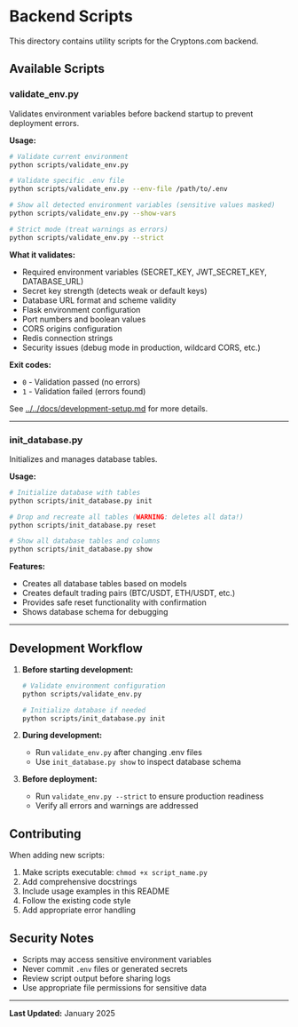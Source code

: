 # Backend Scripts

This directory contains utility scripts for the Cryptons.com backend.

## Available Scripts

### validate_env.py

Validates environment variables before backend startup to prevent deployment errors.

**Usage:**
```bash
# Validate current environment
python scripts/validate_env.py

# Validate specific .env file
python scripts/validate_env.py --env-file /path/to/.env

# Show all detected environment variables (sensitive values masked)
python scripts/validate_env.py --show-vars

# Strict mode (treat warnings as errors)
python scripts/validate_env.py --strict
```

**What it validates:**
- Required environment variables (SECRET_KEY, JWT_SECRET_KEY, DATABASE_URL)
- Secret key strength (detects weak or default keys)
- Database URL format and scheme validity
- Flask environment configuration
- Port numbers and boolean values
- CORS origins configuration
- Redis connection strings
- Security issues (debug mode in production, wildcard CORS, etc.)

**Exit codes:**
- `0` - Validation passed (no errors)
- `1` - Validation failed (errors found)

See [../../docs/development-setup.md](../../docs/development-setup.md#environment-variable-validation) for more details.

---

### init_database.py

Initializes and manages database tables.

**Usage:**
```bash
# Initialize database with tables
python scripts/init_database.py init

# Drop and recreate all tables (WARNING: deletes all data!)
python scripts/init_database.py reset

# Show all database tables and columns
python scripts/init_database.py show
```

**Features:**
- Creates all database tables based on models
- Creates default trading pairs (BTC/USDT, ETH/USDT, etc.)
- Provides safe reset functionality with confirmation
- Shows database schema for debugging

---

## Development Workflow

1. **Before starting development:**
   ```bash
   # Validate environment configuration
   python scripts/validate_env.py
   
   # Initialize database if needed
   python scripts/init_database.py init
   ```

2. **During development:**
   - Run `validate_env.py` after changing .env files
   - Use `init_database.py show` to inspect database schema
   
3. **Before deployment:**
   - Run `validate_env.py --strict` to ensure production readiness
   - Verify all errors and warnings are addressed

## Contributing

When adding new scripts:

1. Make scripts executable: `chmod +x script_name.py`
2. Add comprehensive docstrings
3. Include usage examples in this README
4. Follow the existing code style
5. Add appropriate error handling

## Security Notes

- Scripts may access sensitive environment variables
- Never commit `.env` files or generated secrets
- Review script output before sharing logs
- Use appropriate file permissions for sensitive data

---

**Last Updated:** January 2025
